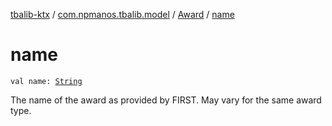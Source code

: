 [tbalib-ktx](../../index.md) / [com.npmanos.tbalib.model](../index.md) / [Award](index.md) / [name](./name.md)

# name

`val name: `[`String`](https://kotlinlang.org/api/latest/jvm/stdlib/kotlin/-string/index.html)

The name of the award as provided by FIRST. May vary for the same award type.

